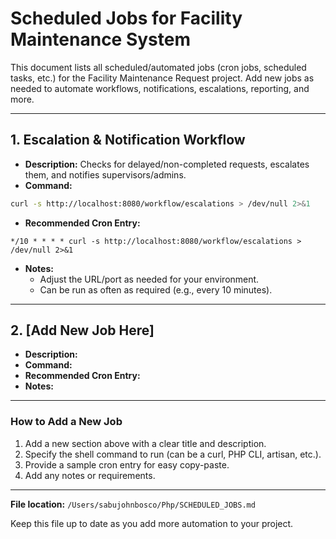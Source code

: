 # Scheduled Jobs for Facility Maintenance System

This document lists all scheduled/automated jobs (cron jobs, scheduled tasks, etc.) for the Facility Maintenance Request project. Add new jobs as needed to automate workflows, notifications, escalations, reporting, and more.

---

## 1. Escalation & Notification Workflow
- **Description:** Checks for delayed/non-completed requests, escalates them, and notifies supervisors/admins.
- **Command:**

```sh
curl -s http://localhost:8080/workflow/escalations > /dev/null 2>&1
```

- **Recommended Cron Entry:**

```
*/10 * * * * curl -s http://localhost:8080/workflow/escalations > /dev/null 2>&1
```

- **Notes:**
    - Adjust the URL/port as needed for your environment.
    - Can be run as often as required (e.g., every 10 minutes).

---

## 2. [Add New Job Here]
- **Description:**
- **Command:**
- **Recommended Cron Entry:**
- **Notes:**

---

### How to Add a New Job
1. Add a new section above with a clear title and description.
2. Specify the shell command to run (can be a curl, PHP CLI, artisan, etc.).
3. Provide a sample cron entry for easy copy-paste.
4. Add any notes or requirements.

---

**File location:** `/Users/sabujohnbosco/Php/SCHEDULED_JOBS.md`

Keep this file up to date as you add more automation to your project.
